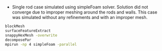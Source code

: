 * Single rod case simulated using simpleFoam solver. Solution did not converge due to improper meshing around the rods and walls. This case was simulated without any refinements and with an improper mesh.



```sh
blockMesh
surfaceFeatureExtract
snappyHexMesh -overwrite
decomposePar
mpirun -np 4 simpleFoam -parallel
```
